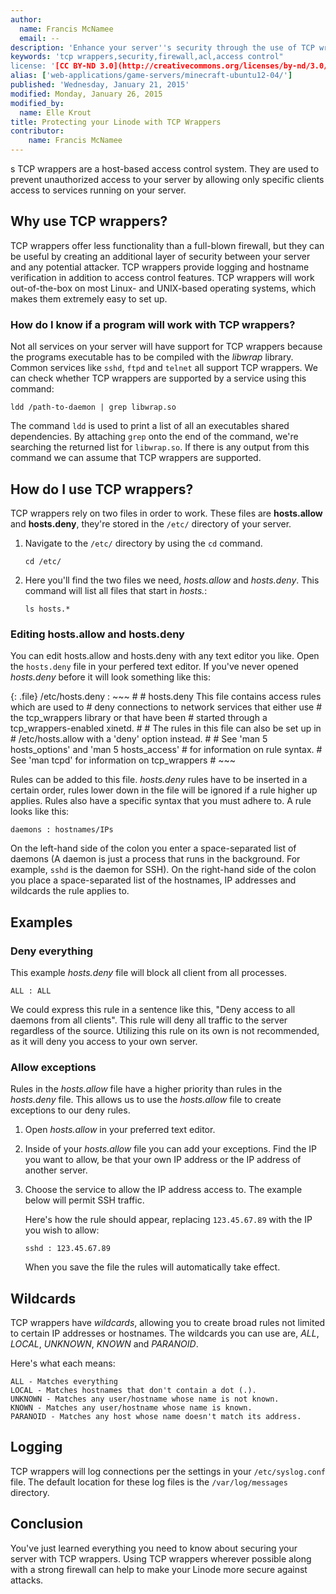 ```yaml
---
author:
  name: Francis McNamee
  email: --
description: 'Enhance your server''s security through the use of TCP wrasppers'
keywords: 'tcp wrappers,security,firewall,acl,access control"
license: '[CC BY-ND 3.0](http://creativecommons.org/licenses/by-nd/3.0/us/)'
alias: ['web-applications/game-servers/minecraft-ubuntu12-04/']
published: 'Wednesday, January 21, 2015'
modified: Monday, January 26, 2015
modified_by:
  name: Elle Krout
title: Protecting your Linode with TCP Wrappers
contributor:
    name: Francis McNamee
---
```

s
TCP wrappers are a host-based access control system. They are used to prevent unauthorized access to your server by allowing only specific clients access to services running on your server.

## Why use TCP wrappers?

TCP wrappers offer less functionality than a full-blown firewall, but they can be useful by creating an additional layer of security between your server and any potential attacker. TCP wrappers provide logging and hostname verification in addition to access control features. TCP wrappers will work out-of-the-box on most Linux- and UNIX-based operating systems, which makes them extremely easy to set up.

### How do I know if a program will work with TCP wrappers?

Not all services on your server will have support for TCP wrappers because the programs executable has to be compiled with the *libwrap* library. Common services like `sshd`, `ftpd` and `telnet` all support TCP wrappers. We can check whether TCP wrappers are supported by a service using this command:

    ldd /path-to-daemon | grep libwrap.so

The command `ldd` is used to print a list of all an executables shared dependencies. By attaching `grep` onto the end of the command, we're searching the returned list for `libwrap.so`. If there is any output from this command we can assume that TCP wrappers are supported.

## How do I use TCP wrappers?

TCP wrappers rely on two files in order to work. These files are **hosts.allow** and **hosts.deny**, they're stored in the `/etc/` directory of your server.

1.  Navigate to the `/etc/` directory by using the `cd` command.

        cd /etc/

2.  Here you'll find the two files we need, *hosts.allow* and *hosts.deny*. This command will list all files that start in *hosts.*:

        ls hosts.*

### Editing hosts.allow and hosts.deny

You can edit hosts.allow and hosts.deny with any text editor you like. Open the `hosts.deny` file in your perfered text editor. If you've never opened *hosts.deny* before it will look something like this:

{: .file}
/etc/hosts.deny
:   ~~~
    #
    # hosts.deny	This file contains access rules which are used to
	#		deny connections to network services that either use
	#		the tcp_wrappers library or that have been
	#		started through a tcp_wrappers-enabled xinetd.
	#
	#		The rules in this file can also be set up in
	#		/etc/hosts.allow with a 'deny' option instead.
	#
	#		See 'man 5 hosts_options' and 'man 5 hosts_access'
	#		for information on rule syntax.
	#		See 'man tcpd' for information on tcp_wrappers
	#
    ~~~

Rules can be added to this file. *hosts.deny* rules have to be inserted in a certain order, rules lower down in the file will be ignored if a rule higher up applies. Rules also have a specific syntax that you must adhere to. A rule looks like this:

    daemons : hostnames/IPs

On the left-hand side of the colon you enter a space-separated list of daemons (A daemon is just a process that runs in the background. For example, `sshd` is the daemon for SSH). On the right-hand side of the colon you place a space-separated list of the hostnames, IP addresses and wildcards the rule applies to. 

## Examples

### Deny everything
This example *hosts.deny* file will block all client from all processes.

    ALL : ALL

We could express this rule in a sentence like this, "Deny access to all daemons from all clients". This rule will deny all traffic to the server regardless of the source. Utilizing this rule on its own is not recommended, as it will deny you access to your own server.

### Allow exceptions

Rules in the *hosts.allow* file have a higher priority than rules in the *hosts.deny* file. This allows us to use the *hosts.allow* file to create exceptions to our deny rules.

1.  Open *hosts.allow* in your preferred text editor.

2.  Inside of your *hosts.allow* file you can add your exceptions. Find the IP you want to allow, be that your own IP address or the IP address of another server.

3.  Choose the service to allow the IP address access to. The example below will permit SSH traffic.

    Here's how the rule should appear, replacing `123.45.67.89` with the IP you wish to allow:

        sshd : 123.45.67.89

    When you save the file the rules will automatically take effect.

## Wildcards

TCP wrappers have *wildcards*, allowing you to create broad rules not limited to certain IP addresses or hostnames. The wildcards you can use are, *ALL*, *LOCAL*, *UNKNOWN*, *KNOWN* and *PARANOID*.

Here's what each means:

    ALL - Matches everything
    LOCAL - Matches hostnames that don't contain a dot (.).
    UNKNOWN - Matches any user/hostname whose name is not known.
    KNOWN - Matches any user/hostname whose name is known.
    PARANOID - Matches any host whose name doesn't match its address.


## Logging

TCP wrappers will log connections per the settings in your `/etc/syslog.conf` file. The default location for these log files is the `/var/log/messages` directory.

## Conclusion

You've just learned everything you need to know about securing your server with TCP wrappers. Using TCP wrappers wherever possible along with a strong firewall can help to make your Linode more secure against attacks.
